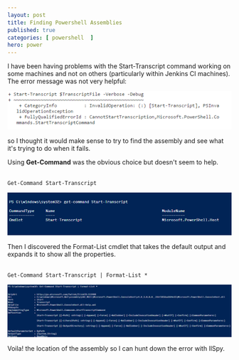 ```yaml
---
layout: post
title: Finding Powershell Assemblies
published: true 
categories: [ powershell  ]
hero: power
---
```


I have been having problems with the Start-Transcript command working on some machines and not on others (particularly 
within Jenkins CI machines). The error message was not very helpful:

![powershell failure](/img/posts/finding-powershell-assemblies/start-transcript-failure.png  "failure")

so I thought it would make sense to try to find the assembly and see what it's trying to do when it fails.

Using **Get-Command** was the obvious choice but doesn't seem to help.

~~~

Get-Command Start-Transcript 

~~~

![get command](/img/posts/finding-powershell-assemblies/get-command.png  "get-command")

Then I discovered the Format-List cmdlet 
that takes the default output and expands it to show all the properties. 

~~~

Get-Command Start-Transcript | Format-List * 

~~~

![get command format list](/img/posts/finding-powershell-assemblies/get-command-format-list.png  "get-command-format-list")

Voila! the location of the assembly so I can hunt down the error with IlSpy.

 

